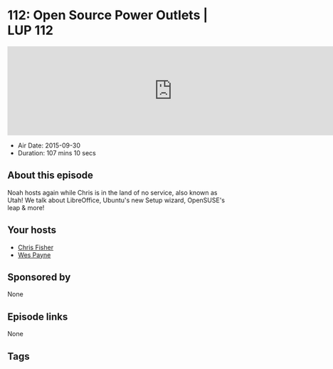 # 112: Open Source Power Outlets | LUP 112

<iframe src="https://player.fireside.fm/v2/RUkczH-V+BpjN-lGN?theme=dark" width="740" height="200" frameborder="0" scrolling="no"></iframe>

* Air Date: 2015-09-30
* Duration: 107 mins 10 secs

## About this episode

Noah hosts again while Chris is in the land of no service, also known as Utah! We talk about LibreOffice, Ubuntu's new Setup wizard, OpenSUSE's leap & more!

## Your hosts
* [Chris Fisher](https://linuxunplugged.com/hosts/chrislas)
* [Wes Payne](https://linuxunplugged.com/hosts/wes)

## Sponsored by

None



## Episode links

None



## Tags

